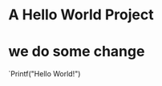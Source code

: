 A Hello World Project
======================================
# we do some change
`Printf("Hello World!")
